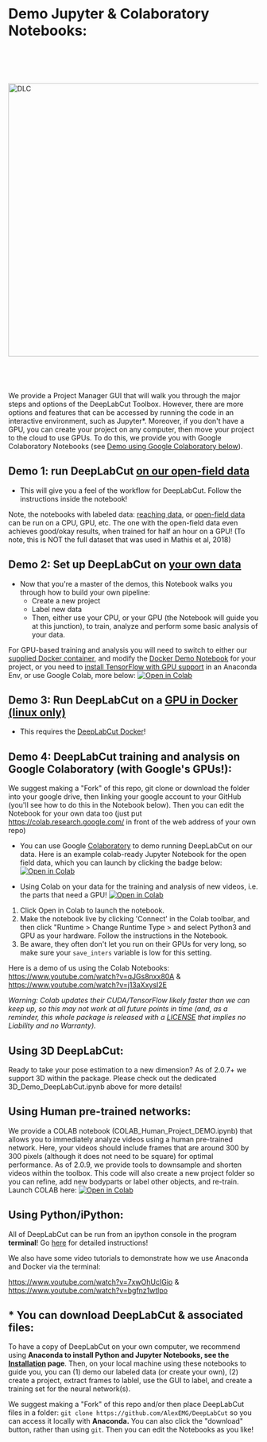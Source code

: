 # Demo Jupyter & Colaboratory Notebooks: 

<img src="https://images.squarespace-cdn.com/content/v1/57f6d51c9f74566f55ecf271/1572293604382-W6BWA63LZ9J8R7N0QEA5/ke17ZwdGBToddI8pDm48kIw6YkRUEyoge4858uAJfaMUqsxRUqqbr1mOJYKfIPR7LoDQ9mXPOjoJoqy81S2I8N_N4V1vUb5AoIIIbLZhVYwL8IeDg6_3B-BRuF4nNrNcQkVuAT7tdErd0wQFEGFSnH9wUPiI8bGoX-EQadkbLIJwhzjIpw393-uEwSKO7VZIL9gN_Sb5I_dLwvWryjeCJg/dlc_overview-01.png?format=1000w" width="550" title="DLC" alt="DLC" align="right" vspace = "70">

We provide a Project Manager GUI that will walk you through the major steps and options of the DeepLabCut Toolbox. However, there are more options and features that can be accessed by running the code in an interactive environment, such as Jupyter*. Moreover, if you don't have a GPU, you can create your project on any computer, then move your project to the cloud to use GPUs. To do this, we provide you with Google Colaboratory Notebooks (see [Demo using Google Colaboratory below](/examples#demo-deeplabcut-training-and-analysis-on-google-colaboratory-with-googles-gpus)).


## Demo 1: run DeepLabCut [on our open-field data](Demo_labeledexample_Openfield.ipynb)
 - This will give you a feel of the workflow for DeepLabCut. Follow the instructions inside the notebook!

Note, the notebooks with labeled data: [reaching data](Demo_labeledexample_MouseReaching.ipynb), or [open-field data](Demo_labeledexample_Openfield.ipynb) can be run on a CPU, GPU, etc. The one with the open-field data even achieves good/okay results, when trained for half an hour on a GPU! (To note, this is NOT the full dataset that was used in Mathis et al, 2018)

## Demo 2: Set up DeepLabCut on [your own data](Demo_yourowndata.ipynb)
- Now that you're a master of the demos, this Notebook walks you through how to build your own pipeline:
  - Create a new project
  - Label new data
  - Then, either use your CPU, or your GPU (the Notebook will guide you at this junction), to train, analyze and perform some basic analysis of your data.

For GPU-based training and analysis you will need to switch to either our [supplied Docker container](https://github.com/MMathisLab/Docker4DeepLabCut2.0), and modify the [Docker Demo Notebook](Docker_TrainNetwork_VideoAnalysis.ipynb) for your project, or you need to [install TensorFlow with GPU support](/docs/installation.md) in an Anaconda Env, or use Google Colab, more below: [![Open in Colab](https://colab.research.google.com/assets/colab-badge.svg)](https://colab.research.google.com/github/AlexEMG/DeepLabCut/blob/master/examples/COLAB_TrainNetwork_VideoAnalysis.ipynb)

## Demo 3: Run DeepLabCut on a [GPU in Docker (linux only)](Docker_TrainNetwork_VideoAnalysis.ipynb)
 - This requires the [DeepLabCut Docker](https://github.com/MMathisLab/Docker4DeepLabCut2.0)!

## Demo 4: DeepLabCut training and analysis on Google Colaboratory (with Google's GPUs!):

We suggest making a "Fork" of this repo, git clone or download the folder into your google drive, then linking your google account to your GitHub (you'll see how to do this in the Notebook below). Then you can edit the Notebook for your own data too (just put https://colab.research.google.com/ in front of the web address of your own repo)

- You can use Google [Colaboratory](https://colab.research.google.com) to demo running DeepLabCut on our data. Here is an example colab-ready Jupyter Notebook for the open field data, which you can launch by clicking the badge below: [![Open in Colab](https://colab.research.google.com/assets/colab-badge.svg)](https://colab.research.google.com/github/AlexEMG/DeepLabCut/blob/master/examples/COLAB_DEMO_mouse_openfield.ipynb)

- Using Colab on your data for the training and analysis of new videos, i.e. the parts that need a GPU! 
[![Open in Colab](https://colab.research.google.com/assets/colab-badge.svg)](https://colab.research.google.com/github/AlexEMG/DeepLabCut/blob/master/examples/COLAB_TrainNetwork_VideoAnalysis.ipynb)

1. Click Open in Colab to launch the notebook.
2. Make the notebook live by clicking 'Connect' in the Colab toolbar, and then click "Runtime > Change Runtime Type > and select Python3 and GPU as your hardware. Follow the instructions in the Notebook.
3. Be aware, they often don't let you run on their GPUs for very long, so make sure your ``save_inters`` variable is low for this setting.

Here is a demo of us using the Colab Notebooks: https://www.youtube.com/watch?v=qJGs8nxx80A & https://www.youtube.com/watch?v=j13aXxysI2E


*Warning: Colab updates their CUDA/TensorFlow likely faster than we can keep up, so this may not work at all future points in time (and, as a reminder, this whole package is released with a [LICENSE](/LICENSE) that implies no Liability and no Warranty).*

## Using 3D DeepLabCut:

Ready to take your pose estimation to a new dimension? As of 2.0.7+ we support 3D within the package. Please check out the dedicated 3D_Demo_DeepLabCut.ipynb above for more details!

## Using Human pre-trained networks:

We provide a COLAB notebook (COLAB_Human_Project_DEMO.ipynb) that allows you to immediately analyze videos using a human pre-trained network. Here, your videos should include frames that are around 300 by 300 pixels (although it does not need to be square) for optimal performance. As of 2.0.9, we provide tools to downsample and shorten videos within the toolbox. This code will also create a new project folder so you can refine, add new bodyparts or label other objects, and re-train. Launch COLAB here: [![Open in Colab](https://colab.research.google.com/assets/colab-badge.svg)](https://colab.research.google.com/github/AlexEMG/DeepLabCut/blob/master/examples/COLAB_Human_Project_DEMO.ipynb)

## Using Python/iPython:

All of DeepLabCut can be run from an ipython console in the program **terminal**! Go [here](/docs/UseOverviewGuide.md) for detailed instructions!

We also have some video tutorials to demonstrate how we use Anaconda and Docker via the terminal:

 https://www.youtube.com/watch?v=7xwOhUcIGio &  https://www.youtube.com/watch?v=bgfnz1wtlpo
 
 
## * You can download DeepLabCut & associated files:

To have a copy of DeepLabCut on your own computer, we recommend using **Anaconda to install Python and Jupyter Notebooks, see the [Installation](/docs/installation.md) page**. Then, on your local machine using these notebooks to guide you, you can (1) demo our labeled data (or create your own), (2) create a project, extract frames to lablel, use the GUI to label, and create a training set for the neural network(s). 

We suggest making a "Fork" of this repo and/or then place DeepLabCut files in a folder:
``git clone https://github.com/AlexEMG/DeepLabCut``
so you can access it locally with **Anaconda.** You can also click the "download" button, rather than using ``git``. Then you can edit the Notebooks as you like!

